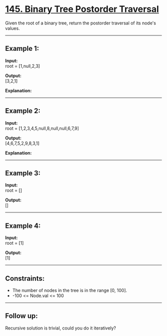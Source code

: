 # [145. Binary Tree Postorder Traversal](https://leetcode.com/problems/binary-tree-postorder-traversal/description/)

Given the root of a binary tree, return the postorder traversal of its node's values.  

---

## Example 1:

**Input:**  
root = [1,null,2,3]  

**Output:**  
[3,2,1]  

**Explanation:**  

---

## Example 2:

**Input:**  
root = [1,2,3,4,5,null,8,null,null,6,7,9]  

**Output:**  
[4,6,7,5,2,9,8,3,1]  

**Explanation:**  

---

## Example 3:

**Input:**  
root = []  

**Output:**  
[]  

---

## Example 4:

**Input:**  
root = [1]  

**Output:**  
[1]  

---

## Constraints:

- The number of nodes in the tree is in the range [0, 100].  
- -100 <= Node.val <= 100  

---

## Follow up:  
Recursive solution is trivial, could you do it iteratively?  

